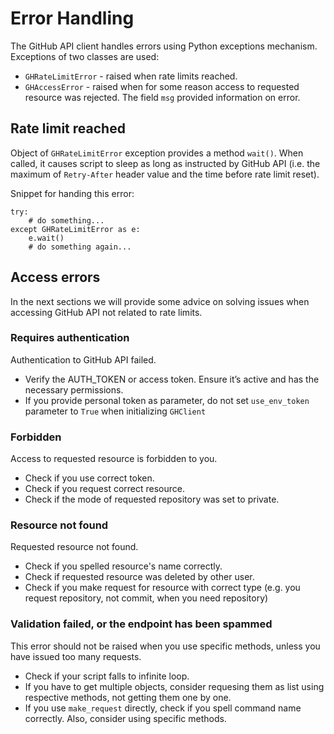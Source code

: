 # Error Handling

The GitHub API client handles errors using Python exceptions mechanism. Exceptions of two classes are used:

- `GHRateLimitError` - raised when rate limits reached.
- `GHAccessError` - raised when for some reason access to requested resource was rejected. The field `msg` provided information on error.

## Rate limit reached

Object of `GHRateLimitError` exception provides a method `wait()`. When called, it causes script to sleep as long as instructed by GitHub API (i.e. the maximum of `Retry-After` header value and the time before rate limit reset).

Snippet for handing this error:

```
try:
    # do something...
except GHRateLimitError as e:
    e.wait()
    # do something again...
```

## Access errors

In the next sections we will provide some advice on solving issues when accessing GitHub API not related to rate limits.

### Requires authentication

Authentication to GitHub API failed.

- Verify the AUTH_TOKEN or access token. Ensure it’s active and has the necessary permissions.
- If you provide personal token as parameter, do not set `use_env_token` parameter to `True` when initializing `GHClient`

### Forbidden

Access to requested resource is forbidden to you.

- Check if you use correct token.
- Check if you request correct resource.
- Check if the mode of requested repository was set to private.

### Resource not found

Requested resource not found.

- Check if you spelled resource's name correctly.
- Check if requested resource was deleted by other user.
- Check if you make request for resource with correct type (e.g. you request repository, not commit, when you need repository)

### Validation failed, or the endpoint has been spammed

This error should not be raised when you use specific methods, unless you have issued too many requests.

- Check if your script falls to infinite loop.
- If you have to get multiple objects, consider requesing them as list using respective methods, not getting them one by one.
- If you use `make_request` directly, check if you spell command name correctly. Also, consider using specific methods.

